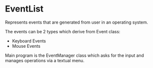 # EventList

Represents events that are generated from user in an operating system.

The events can be 2 types which derive from Event class:
- Keyboard Events
- Mouse Events

Main program is the EventManager class which asks for the input and manages operations via a textual menu.
